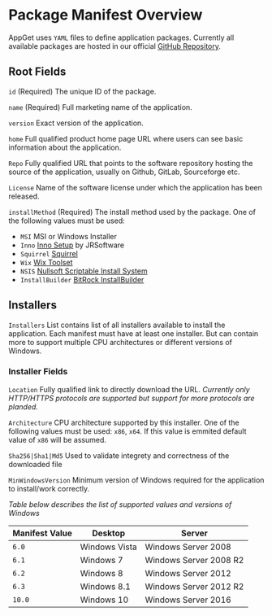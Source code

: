 # Package Manifest Overview

AppGet uses `YAML` files to define application packages. Currently all available packages are hosted in our official [GitHub Repository](https://github.com/appget/appget.packages).

##  Root Fields

`id` (Required) The unique ID of the package.

`name`  (Required)  Full marketing name of the application.

`version` Exact version of the application.

`home` Full qualified product home page URL where users can see basic information about the application.

`Repo` Fully qualified URL that points to the software repository hosting the source of the application, usually on Github, GitLab, Sourceforge etc.

`License` Name of the software license under which the application has been released.

`installMethod`  (Required) The install method used by the package. One of the following values must be used:

 * `MSI` MSI or Windows Installer
 * `Inno` [Inno Setup](http://www.jrsoftware.org/isinfo.php) by JRSoftware
 * `Squirrel`  [Squirrel](https://github.com/Squirrel/Squirrel.Windows)
 * `Wix`  [Wix Toolset](http://wixtoolset.org/)
* `NSIS` [Nullsoft Scriptable Install System](http://nsis.sourceforge.net/Main_Page)
* `InstallBuilder` [BitRock InstallBuilder](https://installbuilder.bitrock.com/)




## Installers

`Installers` List contains list of all installers available to install the application. Each manifest must have at least one installer. But can contain more to support multiple CPU architectures or different versions of Windows.

### Installer Fields
`Location` Fully qualified link to directly download the URL. *Currently only HTTP/HTTPS protocols are supported but support for more protocols are planded.*

`Architecture` CPU architecture supported by this installer. One of the following values must be used: `x86`, `x64`. If this value is emmited default value of `x86` will be assumed.

`Sha256|Sha1|Md5` Used to validate integrety and correctness of the downloaded file

`MinWindowsVersion` Minimum version of Windows required for the application to install/work correctly.  

*Table below describes the list of supported values and versions of Windows* 

| Manifest Value | Desktop       | Server                 |
| :------------- | ------------- | ---------------------- |
| `6.0`          | Windows Vista | Windows Server 2008    |
| `6.1`          | Windows 7     | Windows Server 2008 R2 |
| `6.2`          | Windows 8     | Windows Server 2012    |
| `6.3`          | Windows 8.1   | Windows Server 2012 R2 |
| `10.0`         | Windows 10    | Windows Server 2016    |